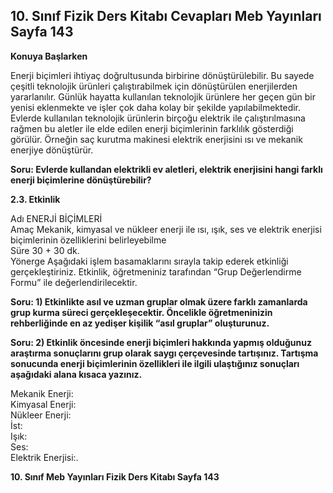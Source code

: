 ## 10. Sınıf Fizik Ders Kitabı Cevapları Meb Yayınları Sayfa 143

**Konuya Başlarken**

Enerji biçimleri ihtiyaç doğrultusunda birbirine dönüştürülebilir. Bu sayede çeşitli teknolojik ürünleri çalıştırabilmek için dönüştürülen enerjilerden yararlanılır. Günlük hayatta kullanılan teknolojik ürünlere her geçen gün bir yenisi eklenmekte ve işler çok daha kolay bir şekilde yapılabilmektedir. Evlerde kullanılan teknolojik ürünlerin birçoğu elektrik ile çalıştırılmasına rağmen bu aletler ile elde edilen enerji biçimlerinin farklılık gösterdiği görülür. Örneğin saç kurutma makinesi elektrik enerjisini ısı ve mekanik enerjiye dönüştürür.

**Soru: Evlerde kullandan elektrikli ev aletleri, elektrik enerjisini hangi farklı enerji biçimlerine dönüştürebilir?**

**2.3. Etkinlik**

Adı ENERJİ BİÇİMLERİ  
 Amaç Mekanik, kimyasal ve nükleer enerji ile ısı, ışık, ses ve elektrik enerjisi biçimlerinin özelliklerini belirleyebilme  
 Süre 30 + 30 dk.  
 Yönerge Aşağıdaki işlem basamaklarını sırayla takip ederek etkinliği gerçekleştiriniz. Etkinlik, öğretmeniniz tarafından “Grup Değerlendirme Formu” ile değerlendirilecektir.

**Soru: 1) Etkinlikte asıl ve uzman gruplar olmak üzere farklı zamanlarda grup kurma süreci gerçekleşecektir. Öncelikle öğretmeninizin rehberliğinde en az yedişer kişilik “asıl gruplar” oluşturunuz.**

**Soru: 2) Etkinlik öncesinde enerji biçimleri hakkında yapmış olduğunuz araştırma sonuçlarını grup olarak saygı çerçevesinde tartışınız. Tartışma sonucunda enerji biçimlerinin özellikleri ile ilgili ulaştığınız sonuçları aşağıdaki alana kısaca yazınız.**

Mekanik Enerji:  
 Kimyasal Enerji:  
 Nükleer Enerji:  
 İst:  
 Işık:  
 Ses:  
 Elektrik Enerjisi:.

**10. Sınıf Meb Yayınları Fizik Ders Kitabı Sayfa 143**
